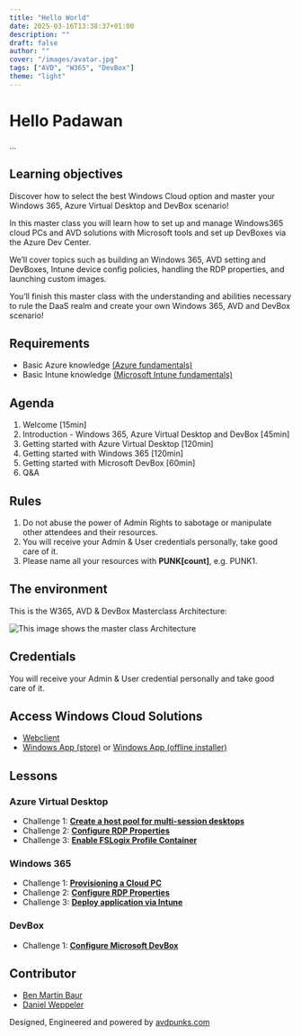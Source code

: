 ```yaml
---
title: "Hello World"
date: 2025-03-16T13:38:37+01:00
description: ""
draft: false
author: ""
cover: "/images/avatar.jpg"
tags: ["AVD", "W365", "DevBox"]
theme: "light"
---
```

# Hello Padawan

...

## Learning objectives

Discover how to select the best Windows Cloud option and master your Windows 365, Azure Virtual Desktop and DevBox scenario!

In this master class you will learn how to set up and manage Windows365 cloud PCs and AVD solutions with Microsoft tools and set up DevBoxes via the Azure Dev Center.

We’ll cover topics such as building an Windows 365, AVD setting and DevBoxes, Intune device config policies, handling the RDP properties, and launching custom images.

You’ll finish this master class with the understanding and abilities necessary to rule the DaaS realm and create your own Windows 365, AVD and DevBox scenario!

## Requirements

- Basic Azure knowledge [(Azure fundamentals)](https://learn.microsoft.com/en-us/training/paths/azure-fundamentals-describe-azure-architecture-services/)
- Basic Intune knowledge [(Microsoft Intune fundamentals)](https://learn.microsoft.com/en-us/training/paths/endpoint-manager-fundamentals/)

## Agenda

1.	Welcome [15min]
2.	Introduction - Windows 365, Azure Virtual Desktop and DevBox [45min]
3.  Getting started with Azure Virtual Desktop [120min]
4.	Getting started with Windows 365 [120min]
5.	Getting started with Microsoft DevBox [60min]
6.	Q&A

## Rules

 1. Do not abuse the power of Admin Rights to sabotage or manipulate other attendees and their resources.
 2. You will receive your Admin & User credentials personally, take good care of it.
 3. Please name all your resources with **PUNK[count]**, e.g. PUNK1. 

## The environment

This is the W365, AVD & DevBox Masterclass Architecture:

![This image shows the master class Architecture](Images/WindowsCloud-accelerator-baseline-architecture.png)

## Credentials

You will receive your Admin & User credential personally and take good care of it.

## Access Windows Cloud Solutions

- [Webclient](https://windows.cloud.microsoft/)
- [Windows App (store)](https://apps.microsoft.com/detail/9N1F85V9T8BN) or [Windows App (offline installer)](https://go.microsoft.com/fwlink/?linkid=2262633)

## Lessons

### Azure Virtual Desktop

- Challenge 1: **[Create a host pool for multi-session desktops]()**
- Challenge 2: **[Configure RDP Properties]()**
- Challenge 3: **[Enable FSLogix Profile Container]()**

### Windows 365

- Challenge 1: **[Provisioning a Cloud PC]()**
- Challenge 2: **[Configure RDP Properties]()**
- Challenge 3: **[Deploy application via Intune]()**

### DevBox

- Challenge 1: **[Configure Microsoft DevBox]()**

## Contributor

- [Ben Martin Baur](https://www.linkedin.com/in/ben-martin-baur/)
- [Daniel Weppeler](https://www.linkedin.com/in/daniel-weppeler/)

Designed, Engineered and powered by [avdpunks.com](https://avdpunks.com)